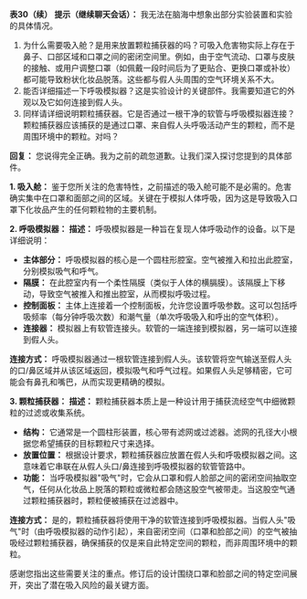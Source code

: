 **表30（续）**
**提示（继续聊天会话）：** 我无法在脑海中想象出部分实验装置和实验的具体情况。
1.  为什么需要吸入舱？是用来放置颗粒捕获器的吗？可吸入危害物实际上存在于鼻子、口部区域和口罩之间的密闭空间里。例如，由于空气流动、口罩与皮肤的接触、或用户调整口罩（如佩戴一段时间后为了更贴合、更换口罩或补妆）都可能导致粉状化妆品脱落。这些都与假人头周围的空气环境关系不大。
2.  能否详细描述一下呼吸模拟器？这是实验设计的关键部件。我需要知道它的外观以及它如何连接到假人头。
3.  同样请详细说明颗粒捕获器。它是否通过一根干净的软管与呼吸模拟器连接？颗粒捕获器应该捕获的是通过口罩、来自假人头呼吸活动产生的颗粒，而不是周围环境中的颗粒。对吗？

**回复：** 您说得完全正确。我为之前的疏忽道歉。让我们深入探讨您提到的具体部件。

**1. 吸入舱：**
鉴于您所关注的危害特性，之前描述的吸入舱可能不是必需的。危害确实集中在口罩和面部之间的区域。关键在于模拟人体呼吸，因为这是导致吸入口罩下化妆品产生的任何颗粒物的主要机制。

**2. 呼吸模拟器：**
**描述：** 呼吸模拟器是一种旨在复现人体呼吸动作的设备。以下是详细说明：
-   **主体部分：** 呼吸模拟器的核心是一个圆柱形腔室。空气被推入和拉出此腔室，分别模拟吸气和呼气。
-   **隔膜：** 在此腔室内有一个柔性隔膜（类似于人体的横膈膜）。该隔膜上下移动，导致空气被推入和推出腔室，从而模拟呼吸过程。
-   **控制面板：** 主体上连接着一个控制面板，允许您设置呼吸参数。这可以包括呼吸频率（每分钟呼吸次数）和潮气量（单次呼吸吸入和呼出的空气体积）。
-   **连接器：** 模拟器上有软管连接头。软管的一端连接到模拟器，另一端可以连接到假人头。

**连接方式：**
呼吸模拟器通过一根软管连接到假人头。该软管将空气输送至假人头的口/鼻区域并从该区域返回，模拟吸气和呼气过程。如果假人头足够精密，它可能会有鼻孔和嘴巴，从而实现更精确的模拟。

**3. 颗粒捕获器：**
**描述：** 颗粒捕获器本质上是一种设计用于捕获流经空气中细微颗粒的过滤或收集系统。
-   **结构：** 它通常是一个圆柱形装置，核心带有滤网或过滤器。滤网的孔径大小根据您希望捕获的目标颗粒尺寸来选择。
-   **放置位置：** 根据设计要求，颗粒捕获器应放置在假人头和呼吸模拟器之间。这意味着它串联在从假人头口/鼻连接到呼吸模拟器的软管管路中。
-   **功能：** 当呼吸模拟器"吸气"时，它会从口罩和假人脸部之间的密闭空间抽取空气，任何从化妆品上脱落的颗粒或微粒都会随这股空气被带走。当这股空气通过颗粒捕获器时，颗粒便被捕获在过滤器中。

**连接方式：**
是的，颗粒捕获器将使用干净的软管连接到呼吸模拟器。当假人头"吸气"时（由呼吸模拟器的动作引起），来自密闭空间（口罩和脸部之间）的空气被抽吸经过颗粒捕获器，确保捕获的仅是来自此特定空间的颗粒，而非周围环境中的颗粒。

感谢您指出这些需要关注的重点。修订后的设计围绕口罩和脸部之间的特定空间展开，突出了潜在吸入风险的最关键方面。